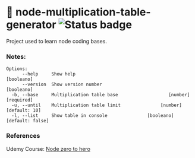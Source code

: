 # 💚 node-multiplication-table-generator ![Status badge](https://img.shields.io/badge/status-in%20progress-yellow)

Project used to learn node coding bases.

### Notes: 

```
Options:
      --help     Show help                                            [booleano]
      --version  Show version number                                  [booleano]
  -b, --base     Multiplication table base                   [number] [required]
  -u, --until    Multiplication table limit               [number] [default: 10]
  -l, --list     Show table in console               [booleano] [default: false]
```

### References
Udemy Course: [Node zero to hero](https://www.udemy.com/course/node-de-cero-a-experto/)
